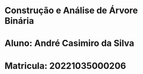 # Construção e Análise de Árvore Binária
# Aluno: André Casimiro da Silva
# Matricula: 20221035000206
